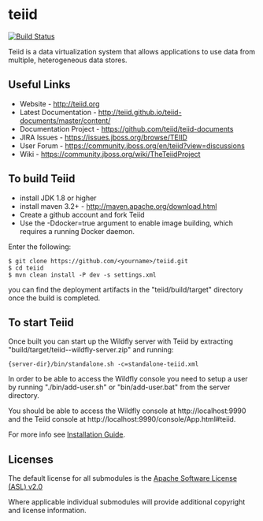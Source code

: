 teiid
=====

[![Build Status](https://travis-ci.org/teiid/teiid.svg?branch=master)](https://travis-ci.org/teiid/teiid)

Teiid is a data virtualization system that allows applications to use data from multiple, heterogeneous data stores.

## Useful Links
- Website - http://teiid.org
- Latest Documentation - http://teiid.github.io/teiid-documents/master/content/
- Documentation Project - https://github.com/teiid/teiid-documents
- JIRA Issues -  https://issues.jboss.org/browse/TEIID
- User Forum - https://community.jboss.org/en/teiid?view=discussions
- Wiki - https://community.jboss.org/wiki/TheTeiidProject

## To build Teiid
- install JDK 1.8 or higher
- install maven 3.2+ - http://maven.apache.org/download.html
- Create a github account and fork Teiid
- Use the -Ddocker=true argument to enable image building, which requires a running Docker daemon.

Enter the following:

	$ git clone https://github.com/<yourname>/teiid.git
	$ cd teiid
	$ mvn clean install -P dev -s settings.xml
	
you can find the deployment artifacts in the "teiid/build/target" directory once the build is completed.

## To start Teiid

Once built you can start up the Wildfly server with Teiid by extracting "build/target/teiid-<version>-wildfly-server.zip" and running:

	{server-dir}/bin/standalone.sh -c=standalone-teiid.xml

In order to be able to access the Wildfly console you need to setup a user by running "./bin/add-user.sh" or "bin/add-user.bat" from the server directory.

You should be able to access the Wildfly console at http://localhost:9990 and the Teiid console at http://localhost:9990/console/App.html#teiid.

For more info see [Installation Guide](http://teiid.github.io/teiid-documents/master/content/admin/Installation_Guide.html).

Licenses
-------

The default license for all submodules is the [Apache Software License (ASL) v2.0][1]

Where applicable individual submodules will provide additional copyright and license information.

[1]: view-source:https://www.apache.org/licenses/LICENSE-2.0
